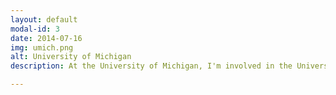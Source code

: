 ```yaml
---
layout: default
modal-id: 3
date: 2014-07-16
img: umich.png
alt: University of Michigan
description: At the University of Michigan, I'm involved in the University's oldest and largest entrepreneurship organization - <a href="https://mpowered.umich.edu/">MPowered Entrepreneruship</a> where I am the Vice President of Consulting. We provide students at the University an opportunity to work directly with startups and complete projects in weekly sprints, actively interacting with CEOs and learning about the start up ecosystem, while gaining tangible skills and working on projects that have a direct impact on the companies. 

---
```

